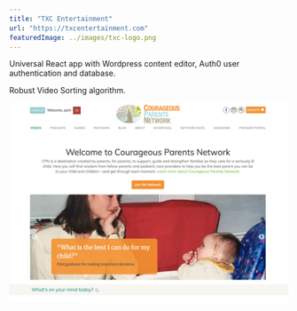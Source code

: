 ```yaml
---
title: "TXC Entertainment"
url: "https://txcentertainment.com"
featuredImage: ../images/txc-logo.png
---
```


Universal React app with Wordpress content editor, Auth0 user authentication and database.

Robust Video Sorting algorithm.

![Courageous Parents Network Homepage](../images/Z_cpn_home.png)
